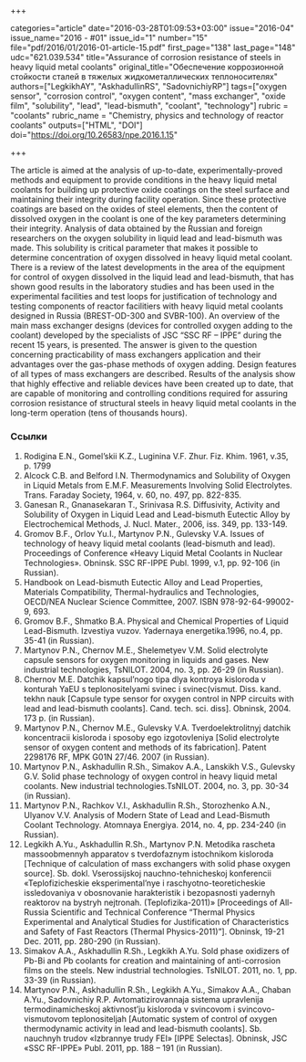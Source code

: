 +++

categories="article"
date="2016-03-28T01:09:53+03:00"
issue="2016-04"
issue_name="2016 - #01"
issue_id="1"
number="15"
file="pdf/2016/01/2016-01-article-15.pdf"
first_page="138"
last_page="148"
udc="621.039.534"
title="Assurance of corrosion resistance of steels in heavy liquid metal coolants"
original_title="Обеспечение коррозионной стойкости сталей в тяжелых жидкометаллических теплоносителях"
authors=["LegkikhAY", "AskhadullinRS", "SadovnichiyRP"]
tags=["oxygen sensor", "corrosion control", "oxygen content", "mass exchanger", "oxide film", "solubility", "lead", "lead-bismuth", "coolant", "technology"]
rubric = "coolants"
rubric_name = "Chemistry, physics and technology of reactor coolants"
outputs=["HTML", "DOI"]
doi="https://doi.org/10.26583/npe.2016.1.15"

+++

The article is aimed at the analysis of up-to-date, experimentally-proved methods and equipment to provide conditions in the heavy liquid metal coolants for building up protective oxide coatings on the steel surface and maintaining their integrity during facility operation. Since these protective coatings are based on the oxides of steel elements, then the content of dissolved oxygen in the coolant is one of the key parameters determining their integrity. Analysis of data obtained by the Russian and foreign researchers on the oxygen solubility in liquid lead and lead-bismuth was made. This solubility is critical parameter that makes it possible to determine concentration of oxygen dissolved in heavy liquid metal coolant. There is a review of the latest developments in the area of the equipment for control of oxygen dissolved in the liquid lead and lead-bismuth, that has shown good results in the laboratory studies and has been used in the experimental facilities and test loops for justification of technology and testing components of reactor facilitiers with heavy liquid metal coolants designed in Russia (BREST-OD-300 and SVBR-100). An overview of the main mass exchanger designs (devices for controlled oxygen adding to the coolant) developed by the specialists of JSC “SSC RF – IPPE” during the recent 15 years, is presented. The answer is given to the question concerning practicability of mass exchangers application and their advantages over the gas-phase methods of oxygen adding. Design features of all types of mass exchangers are described. Results of the analysis show that highly effective and reliable devices have been created up to date, that are capable of monitoring and controlling conditions required for assuring corrosion resistance of structural steels in heavy liquid metal coolants in the long-term operation (tens of thousands hours).

### Ссылки

1. Rodigina E.N., Gomel’skii K.Z., Luginina V.F. Zhur. Fiz. Khim. 1961, v.35, p. 1799
2. Alcock C.B. and Belford I.N. Thermodynamics and Solubility of Oxygen in Liquid Metals from E.M.F. Measurements Involving Solid Electrolytes. Trans. Faraday Society, 1964, v. 60, no. 497, pp. 822-835.
3. Ganesan R., Gnanasekaran T., Srinivasa R.S. Diffusivity, Activity and Solubility of Oxygen in Liquid Lead and Lead-bismuth Eutectic Alloy by Electrochemical Methods, J. Nucl. Mater., 2006, iss. 349, pp. 133-149.
4. Gromov B.F., Orlov Yu.I., Martynov P.N., Gulevsky V.A. Issues of technology of heavy liquid metal coolants (lead-bismuth and lead). Proceedings of Conference «Heavy Liquid Metal Coolants in Nuclear Technologies». Obninsk. SSC RF-IPPE Publ. 1999, v.1, pp. 92-106 (in Russian).
5. Handbook on Lead-bismuth Eutectic Alloy and Lead Properties, Materials Compatibility, Thermal-hydraulics and Technologies, OECD/NEA Nuclear Science Committee, 2007. ISBN 978-92-64-99002-9, 693.
6. Gromov B.F., Shmatko B.A. Physical and Chemical Properties of Liquid Lead-Bismuth. Izvestiya vuzov. Yadernaya energetika.1996, no.4, pp. 35-41 (in Russian).
7. Martynov P.N., Chernov M.E., Shelemetyev V.M. Solid electrolyte capsule sensors for oxygen monitoring in liquids and gases. New industrial technologies, TsNILOT. 2004, no. 3, pp. 26-29 (in Russian).
8. Chernov M.E. Datchik kapsul’nogo tipa dlya kontroya kisloroda v konturah YaEU s teplonositelyami svinec i svinec(vismut. Diss. kand. tekhn nauk [Capsule type sensor for oxygen control in NPP circuits with lead and lead-bismuth coolants]. Cand. tech. sci. diss]. Obninsk, 2004. 173 p. (in Russian).
9. Martynov P.N., Chernov M.E., Gulevsky V.A. Tverdoelektrolitnyj datchik koncentracii kisloroda i sposoby ego izgotovleniya [Solid electrolyte sensor of oxygen content and methods of its fabrication]. Patent 2298176 RF, MPK G01N 27/46. 2007 (in Russian).
10. Martynov P.N., Askhadullin R.Sh., Simakov A.A., Lanskikh V.S., Gulevsky G.V. Solid phase technology of oxygen control in heavy liquid metal coolants. New industrial technologies.TsNILOT. 2004, no. 3, pp. 30-34 (in Russian).
11. Martynov P.N., Rachkov V.I., Askhadullin R.Sh., Storozhenko A.N., Ulyanov V.V. Analysis of Modern State of Lead and Lead-Bismuth Coolant Technology. Atomnaya Energiya. 2014, no. 4, pp. 234-240 (in Russian).
12. Legkikh A.Yu., Askhadullin R.Sh., Martynov P.N. Metodika rascheta massoobmennyh apparatov s tverdofaznym istochnikom kisloroda [Technique of calculation of mass exchangers with solid phase oxygen source]. Sb. dokl. Vserossijskoj nauchno-tehnicheskoj konferencii «Teplofizicheskie eksperimental’nye i raschyotno-teoreticheskie issledovaniya v obosnovanie harakteristik i bezopasnosti yadernyh reaktorov na bystryh nejtronah. (Teplofizika-2011)» [Proceedings of All-Russia Scientific and Technical Conference “Thermal Physics Experimental and Analytical Studies for Justification of Characteristics and Safety of Fast Reactors (Thermal Physics-2011)”]. Obninsk, 19-21 Dec. 2011, pp. 280-290 (in Russian).
13. Simakov A.A., Askhadullin R.Sh., Legkikh A.Yu. Sold phase oxidizers of Pb-Bi and Pb coolants for creation and maintaining of anti-corrosion films on the steels. New industrial technologies. TsNILOT. 2011, no. 1, pp. 33-39 (in Russian).
14. Martynov P.N., Askhadullin R.Sh., Legkikh A.Yu., Simakov A.A., Chaban A.Yu., Sadovnichiy R.P. Avtomatizirovannaja sistema upravlenija termodinamicheskoj aktivnost’ju kisloroda v svincovom i svincovo-vismutovom teplonositeljah [Automatic system of control of oxygen thermodynamic activity in lead and lead-bismuth coolants]. Sb. nauchnyh trudov «Izbrannye trudy FEI» [IPPE Selectas]. Obninsk, JSC «SSC RF-IPPE» Publ. 2011, pp. 188 – 191 (in Russian).